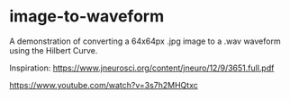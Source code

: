 # image-to-waveform
A demonstration of converting a 64x64px .jpg image to a .wav waveform using the Hilbert Curve. 

Inspiration:
https://www.jneurosci.org/content/jneuro/12/9/3651.full.pdf

https://www.youtube.com/watch?v=3s7h2MHQtxc
